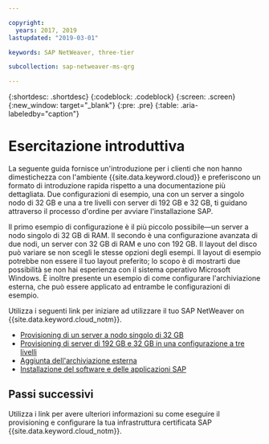 ```yaml
---

copyright:
  years: 2017, 2019
lastupdated: "2019-03-01"

keywords: SAP NetWeaver, three-tier

subcollection: sap-netweaver-ms-qrg

---
```


{:shortdesc: .shortdesc}
{:codeblock: .codeblock}
{:screen: .screen}
{:new_window: target="_blank"}
{:pre: .pre}
{:table: .aria-labeledby="caption"}

# Esercitazione introduttiva

La seguente guida fornisce un'introduzione per i clienti che non hanno dimestichezza con l'ambiente {{site.data.keyword.cloud}} e preferiscono un formato di introduzione rapida rispetto a una documentazione più dettagliata. Due configurazioni di esempio, una con un server a singolo nodo di 32 GB e una a tre livelli con server di 192 GB e 32 GB, ti guidano attraverso il processo d'ordine per avviare l'installazione SAP.

Il primo esempio di configurazione è il più piccolo possibile—un server a nodo singolo di 32 GB di RAM. Il secondo è una configurazione avanzata di due nodi, un server con 32 GB di RAM e uno con 192 GB. Il layout del disco può variare se non scegli le stesse opzioni degli esempi. Il layout di esempio potrebbe non essere il tuo layout preferito; lo scopo è di mostrarti due possibilità se non hai esperienza con il sistema operativo Microsoft Windows. È inoltre presente un esempio di come configurare l'archiviazione esterna, che può essere applicato ad entrambe le configurazioni di esempio.

Utilizza i seguenti link per iniziare ad utilizzare il tuo SAP NetWeaver on {{site.data.keyword.cloud_notm}}.

  * [Provisioning di un server a nodo singolo di 32 GB](/docs/infrastructure/sap-netweaver-ms-qrg?topic=sap-netweaver-ms-qrg-provisioning-a-32-gb-single-node-server)
  * [Provisioning di server di 192 GB e 32 GB in una configurazione a tre livelli](/docs/infrastructure/sap-netweaver-ms-qrg?topic=sap-netweaver-ms-qrg-install-256GB)
  * [Aggiunta dell'archiviazione esterna](/docs/infrastructure/sap-netweaver-ms-qrg?topic=sap-netweaver-ms-qrg-storage)
  * [Installazione del software e delle applicazioni SAP](/docs/infrastructure/sap-netweaver-ms-qrg?topic=sap-netweaver-ms-qrg-install_landscape)

## Passi successivi

Utilizza i link per avere ulteriori informazioni su come eseguire il provisioning e configurare la tua infrastruttura certificata SAP {{site.data.keyword.cloud_notm}}.
